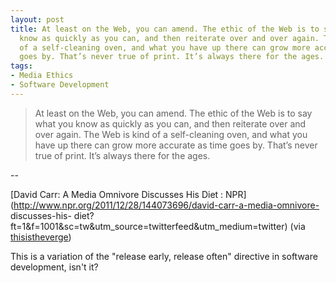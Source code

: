 ```yaml
---
layout: post
title: At least on the Web, you can amend. The ethic of the Web is to say what you
  know as quickly as you can, and then reiterate over and over again. The Web is kind
  of a self-cleaning oven, and what you have up there can grow more accurate as time
  goes by. That’s never true of print. It’s always there for the ages.
tags:
- Media Ethics
- Software Development
---
```

> At least on the Web, you can amend. The ethic of the Web is to say what you
know as quickly as you can, and then reiterate over and over again. The Web is
kind of a self-cleaning oven, and what you have up there can grow more
accurate as time goes by. That’s never true of print. It’s always there for
the ages.

--

[David Carr: A Media Omnivore Discusses His Diet :
NPR](http://www.npr.org/2011/12/28/144073696/david-carr-a-media-omnivore-
discusses-his-
diet?ft=1&f=1001&sc=tw&utm_source=twitterfeed&utm_medium=twitter) (via
[thisistheverge](http://thisistheverge.tumblr.com/))

This is a variation of the "release early, release often" directive in
software development, isn't it?
